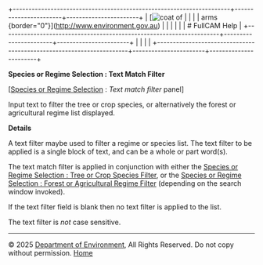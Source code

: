 +---------------------------------------------------------------------+-----------------------+-----------------------+
| [![coat of                                                          |                       | [](index.htm)         |
| arms](imgs/coa_env.png){border="0"}](http://www.environment.gov.au) |                       |                       |
|                                                                     |                       | # FullCAM Help        |
+---------------------------------------------------------------------+-----------------------+-----------------------+
|                                                                     |                       |                       |
+---------------------------------------------------------------------+-----------------------+-----------------------+

**Species or Regime Selection : Text Match Filter**

\[[Species or Regime
Selection](225_Species%20or%20Regime%20Selection.htm) : *Text match
filter* panel\]

Input text to filter the tree or crop species, or alternatively the
forest or agricultural regime list displayed.

**Details**

A text filter maybe used to filter a regime or species list. The text
filter to be applied is a single block of text, and can be a whole or
part word(s).

The text match filter is applied in conjunction with either the [Species
or Regime Selection : Tree or Crop Species
Filter](224_Species%20or%20Regime%20Selection_Tree%20or%20Crop%20Species%20Filter.htm),
or the [Species or Regime Selection : Forest or Agricultural Regime
Filter](226_Species%20or%20Regime%20Selection_Forest%20or%20Agricultural%20Regime%20Filter.htm)
(depending on the search window invoked).

If the text filter field is blank then no text filter is applied to the
list.

The text filter is *not* case sensitive.

------------------------------------------------------------------------

© 2025 [Department of
Environment](http://www.environment.gov.au "Department of Environment"),
All Rights Reserved. Do not copy without permission.
[Home](index.htm "help index")
